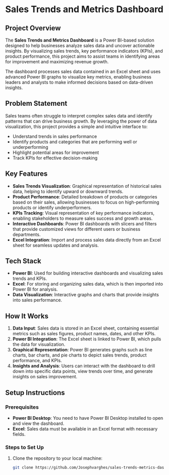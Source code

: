 # Sales Trends and Metrics Dashboard

## Project Overview

The **Sales Trends and Metrics Dashboard** is a Power BI-based solution designed to help businesses analyze sales data and uncover actionable insights. By visualizing sales trends, key performance indicators (KPIs), and product performance, this project aims to assist teams in identifying areas for improvement and maximizing revenue growth.

The dashboard processes sales data contained in an Excel sheet and uses advanced Power BI graphs to visualize key metrics, enabling business leaders and analysts to make informed decisions based on data-driven insights.

## Problem Statement

Sales teams often struggle to interpret complex sales data and identify patterns that can drive business growth. By leveraging the power of data visualization, this project provides a simple and intuitive interface to:

- Understand trends in sales performance
- Identify products and categories that are performing well or underperforming
- Highlight potential areas for improvement
- Track KPIs for effective decision-making

## Key Features

- **Sales Trends Visualization**: Graphical representation of historical sales data, helping to identify upward or downward trends.
- **Product Performance**: Detailed breakdown of products or categories based on their sales, allowing businesses to focus on high-performing products or identify underperformers.
- **KPIs Tracking**: Visual representation of key performance indicators, enabling stakeholders to measure sales success and growth areas.
- **Interactive Dashboards**: Power BI dashboards with slicers and filters that provide customized views for different users or business departments.
- **Excel Integration**: Import and process sales data directly from an Excel sheet for seamless updates and analysis.

## Tech Stack

- **Power BI**: Used for building interactive dashboards and visualizing sales trends and KPIs.
- **Excel**: For storing and organizing sales data, which is then imported into Power BI for analysis.
- **Data Visualization**: Interactive graphs and charts that provide insights into sales performance.

## How It Works

1. **Data Input**: Sales data is stored in an Excel sheet, containing essential metrics such as sales figures, product names, dates, and other KPIs.
2. **Power BI Integration**: The Excel sheet is linked to Power BI, which pulls the data for visualization.
3. **Graphical Representation**: Power BI generates graphs such as line charts, bar charts, and pie charts to depict sales trends, product performance, and KPIs.
4. **Insights and Analysis**: Users can interact with the dashboard to drill down into specific data points, view trends over time, and generate insights on sales improvement.

## Setup Instructions

### Prerequisites

- **Power BI Desktop**: You need to have Power BI Desktop installed to open and view the dashboard.
- **Excel**: Sales data must be available in an Excel format with necessary fields.

### Steps to Set Up

1. Clone the repository to your local machine:

   ```bash
   git clone https://github.com/Josephvarghes/sales-trends-metrics-dashboard.git
